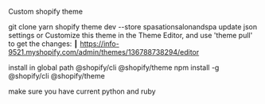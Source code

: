 Custom shopify theme

git clone
yarn
shopify theme dev --store spasationsalonandspa
update json settings or Customize this theme in the Theme Editor, and use 'theme pull' to get the changes:
┃ https://info-9521.myshopify.com/admin/themes/136788738294/editor

install in global path @shopify/cli @shopify/theme
npm install -g @shopify/cli @shopify/theme

make sure you have current python and ruby
